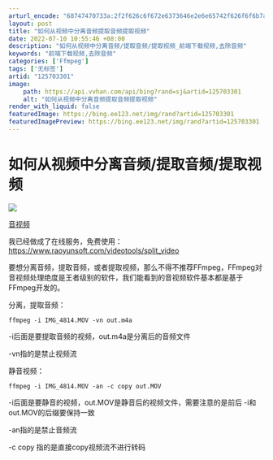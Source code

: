 ```yaml
---
arturl_encode: "68747470733a:2f2f626c6f672e6373646e2e6e65742f626f6f6b7a68616e2f:61727469636c652f64657461696c732f313235373033333031"
layout: post
title: "如何从视频中分离音频提取音频提取视频"
date: 2022-07-10 10:55:46 +08:00
description: "如何从视频中分离音频/提取音频/提取视频_前端下载视频,去除音频"
keywords: "前端下载视频,去除音频"
categories: ['Ffmpeg']
tags: ['无标签']
artid: "125703301"
image:
    path: https://api.vvhan.com/api/bing?rand=sj&artid=125703301
    alt: "如何从视频中分离音频提取音频提取视频"
render_with_liquid: false
featuredImage: https://bing.ee123.net/img/rand?artid=125703301
featuredImagePreview: https://bing.ee123.net/img/rand?artid=125703301
---
```


# 如何从视频中分离音频/提取音频/提取视频

![](https://img-home.csdnimg.cn/images/20240711112329.png)

[音视频](https://so.csdn.net/so/search/s.do?q=%E9%9F%B3%E8%A7%86%E9%A2%91&t=all&o=vip&s=&l=&f=&viparticle=&from_tracking_code=tag_word&from_code=app_blog_art)

我已经做成了在线服务，免费使用：https://www.raoyunsoft.com/videotools/split_video

要想分离音频，提取音频，或者提取视频，那么不得不推荐FFmpeg，FFmpeg对音视频处理绝度是王者级别的软件，我们能看到的音视频软件基本都是基于FFmpeg开发的。
  
分离，提取音频：

```
ffmpeg -i IMG_4814.MOV -vn out.m4a

```

-i后面是要提取音频的视频，out.m4a是分离后的音频文件
  
-vn指的是禁止视频流

静音视频：

```
ffmpeg -i IMG_4814.MOV -an -c copy out.MOV

```

-i后面是要静音的视频，out.MOV是静音后的视频文件，需要注意的是前后 -i和 out.MOV的后缀要保持一致
  
-an指的是禁止音频流
  
-c copy 指的是直接copy视频流不进行转码